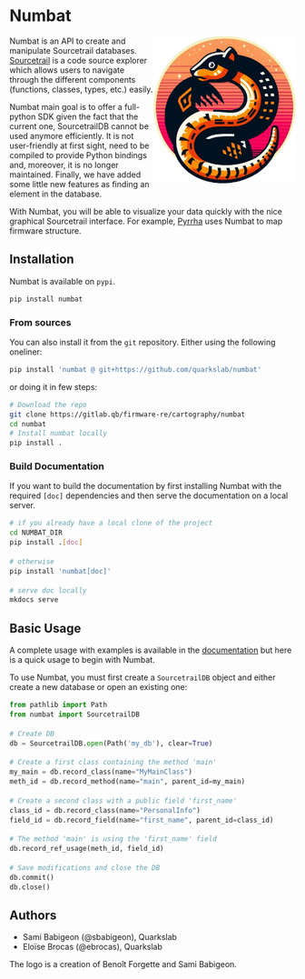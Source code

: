 # Numbat

<img align="right" src="numbat.png" width="250">

Numbat is an API to create and manipulate Sourcetrail databases. [Sourcetrail](https://github.com/CoatiSoftware/Sourcetrail) is a code source
explorer which allows users to navigate through the different components (functions, classes, types, etc.) easily.

Numbat main goal is to offer a full-python SDK given the fact that the current one, SourcetrailDB cannot be used anymore efficiently. It is not user-friendly at first sight, need to be compiled to provide Python bindings and, moreover, it is no longer maintained. Finally, we have added some little new features as finding an element in the database.

With Numbat, you will be able to visualize your data quickly with the nice graphical Sourcetrail interface. For example, [Pyrrha](https://github.com/quarkslab/pyrrha) uses Numbat to map firmware structure.



## Installation

Numbat is available on `pypi`.
```bash
pip install numbat
```

### From sources
You can also install it from the `git` repository. Either using the following oneliner:
```bash
pip install 'numbat @ git+https://github.com/quarkslab/numbat'
```
or doing it in few steps:
```bash
# Download the repo
git clone https://gitlab.qb/firmware-re/cartography/numbat
cd numbat
# Install numbat locally
pip install .
```

### Build Documentation
If you want to build the documentation by first installing Numbat with the required `[doc]` dependencies and then serve the documentation on a local server.

```bash
# if you already have a local clone of the project
cd NUMBAT_DIR
pip install .[doc]

# otherwise
pip install 'numbat[doc]'

# serve doc locally
mkdocs serve
```

## Basic Usage

A complete usage with examples is available in the [documentation](getting_started.md) but here is a quick usage to begin with Numbat.

To use Numbat, you must first create a `SourcetrailDB` object and either create a new database or open an existing one:

```python
from pathlib import Path
from numbat import SourcetrailDB

# Create DB
db = SourcetrailDB.open(Path('my_db'), clear=True)

# Create a first class containing the method 'main'
my_main = db.record_class(name="MyMainClass")
meth_id = db.record_method(name="main", parent_id=my_main)

# Create a second class with a public field 'first_name'
class_id = db.record_class(name="PersonalInfo")
field_id = db.record_field(name="first_name", parent_id=class_id)

# The method 'main' is using the 'first_name' field
db.record_ref_usage(meth_id, field_id)

# Save modifications and close the DB
db.commit()
db.close()
```

## Authors
- Sami Babigeon (@sbabigeon), Quarkslab
- Eloïse Brocas (@ebrocas), Quarkslab

The logo is a creation of Benoît Forgette and Sami Babigeon.
